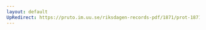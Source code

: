 ```yaml
---
layout: default
UpRedirect: https://pruto.im.uu.se/riksdagen-records-pdf/1871/prot-1871--fk--218.pdf
---
```

